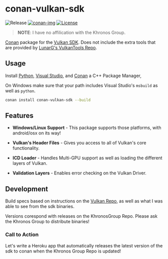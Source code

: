 # conan-vulkan-sdk

![Release][release-img] [![conan-img]][conan-url] [![License][license-img]][license-url]

> **NOTE**: I have no affilication with the Khronos Group. 

[Conan](https://conan.io) package for the [Vulkan SDK](https://github.com/KhronosGroup/Vulkan-LoaderAndValidationLayers.git). Does not include the extra tools that are provided by [LunarG's VulkanTools Repo](https://github.com/LunarG/VulkanTools).


## Usage

Install [Python](https://www.python.org/downloads/), [Visual Studio](https://www.visualstudio.com/en-us/visual-studio-homepage-vs.aspx), and [Conan](https://www.conan.io/) a C++ Package Manager, 

On Windows make sure that your path includes Visual Studio's `msbuild` as well as `python`.

```bash
conan install conan-vulkan-sdk --build
```

## Features

- **Windows/Linux Support** - This package supports those platforms, with android/osx on its way!

- **Vulkan's Header Files** - Gives you access to all of Vulkan's core functionality.

- **ICD Loader** - Handles Multi-GPU support as well as loading the different layers of Vulkan.

- **Validation Layers** - Enables error checking on the Vulkan Driver.

## Development

Build specs based on instructions on the [Vulkan Repo](https://github.com/KhronosGroup/Vulkan-LoaderAndValidationLayers/blob/master/BUILD.md), as well as what I was able to see from the sdk binaries. 

Versions corespond with releases on the KhronosGroup Repo. Please ask the Khronos Group to distribute binaries! 

### Call to Action

Let's write a Heroku app that automatically releases the latest version of the sdk to conan when the Khronos Group Repo is updated! 

[release-img]: https://img.shields.io/badge/release-1.0.17-B46BD6.svg?style=flat-square
[conan-img]: https://img.shields.io/badge/conan.io-1.0.17-green.svg?style=flat-square
[conan-url]: https://conan.io
[license-img]: http://img.shields.io/:license-apache-blue.svg?style=flat-square
[license-url]: http://www.apache.org/licenses/LICENSE-2.0